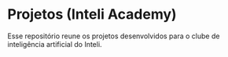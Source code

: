 # Projetos (Inteli Academy)
Esse repositório reune os projetos desenvolvidos para o clube de inteligência artificial do Inteli.
